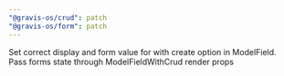 ```yaml
---
"@gravis-os/crud": patch
"@gravis-os/form": patch
---
```


Set correct display and form value for with create option in ModelField. Pass forms state through ModelFieldWithCrud render props
